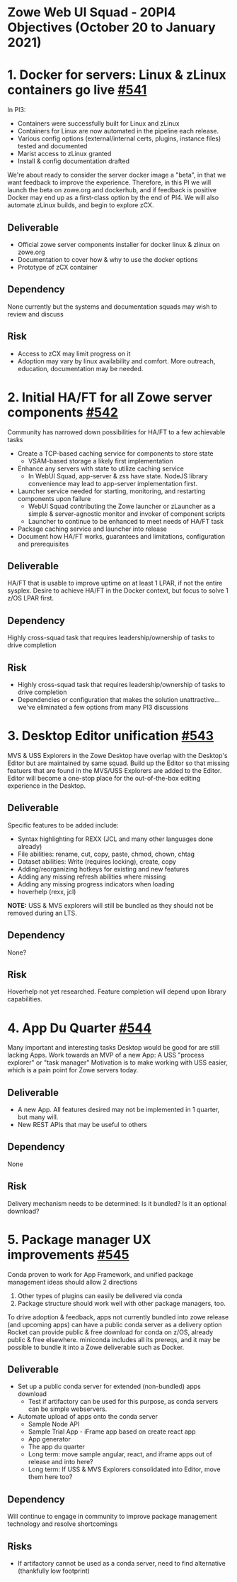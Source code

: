 # Zowe Web UI Squad - 20PI4 Objectives (October 20 to January 2021)

# 1. Docker for servers: Linux & zLinux containers go live [#541](https://github.com/zowe/zlux/issues/541)
In PI3:
* Containers were successfully built for Linux and zLinux
* Containers for Linux are now automated in the pipeline each release.
* Various config options (external/internal certs, plugins, instance files) tested and documented
* Marist access to zLinux granted
* Install & config documentation drafted

We're about ready to consider the server docker image a "beta", in that we want feedback to improve the experience.
Therefore, in this PI we will launch the beta on zowe.org and dockerhub, and if feedback is positive Docker may end up as a first-class option by the end of PI4.
We will also automate zLinux builds, and begin to explore zCX.

## Deliverable
* Official zowe server components installer for docker linux & zlinux on zowe.org
* Documentation to cover how & why to use the docker options
* Prototype of zCX container

## Dependency
None currently but the systems and documentation squads may wish to review and discuss

## Risk
* Access to zCX may limit progress on it
* Adoption may vary by linux availability and comfort. More outreach, education, documentation may be needed.

# 2. Initial HA/FT for all Zowe server components [#542](https://github.com/zowe/zlux/issues/542)
Community has narrowed down possibilities for HA/FT to a few achievable tasks
* Create a TCP-based caching service for components to store state
    * VSAM-based storage a likely first implementation
* Enhance any servers with state to utilize caching service
    * In WebUI Squad, app-server & zss have state. NodeJS library convenience may lead to app-server implementation first.
* Launcher service needed for starting, monitoring, and restarting components upon failure
    * WebUI Squad contributing the Zowe launcher or zLauncher as a simple & server-agnostic monitor and invoker of component scripts
    * Launcher to continue to be enhanced to meet needs of HA/FT task
* Package caching service and launcher into release
* Document how HA/FT works, guarantees and limitations, configuration and prerequisites

## Deliverable
HA/FT that is usable to improve uptime on at least 1 LPAR, if not the entire sysplex.
Desire to achieve HA/FT in the Docker context, but focus to solve 1 z/OS LPAR first.

## Dependency
Highly cross-squad task that requires leadership/ownership of tasks to drive completion

## Risk
* Highly cross-squad task that requires leadership/ownership of tasks to drive completion
* Dependencies or configuration that makes the solution unattractive... we've eliminated a few options from many PI3 discussions

# 3. Desktop Editor unification [#543](https://github.com/zowe/zlux/issues/543)
MVS & USS Explorers in the Zowe Desktop have overlap with the Desktop's Editor but are maintained by same squad.
Build up the Editor so that missing featuers that are found in the MVS/USS Explorers are added to the Editor.
Editor will become a one-stop place for the out-of-the-box editing experience in the Desktop.

## Deliverable
Specific features to be added include:
* Syntax highlighting for REXX (JCL and many other languages done already)
* File abilities: rename, cut, copy, paste, chmod, chown, chtag
* Dataset abilities: Write (requires locking), create, copy
* Adding/reorganizing hotkeys for existing and new features
* Adding any missing refresh abilities where missing
* Adding any missing progress indicators when loading
* hoverhelp (rexx, jcl)

**NOTE:** USS & MVS explorers will still be bundled as they should not be removed during an LTS.

## Dependency
None?

## Risk
Hoverhelp not yet researched. Feature completion will depend upon library capabilities.


# 4. App Du Quarter [#544](https://github.com/zowe/zlux/issues/544)
Many important and interesting tasks Desktop would be good for are still lacking Apps.
Work towards an MVP of a new App: A USS "process explorer" or "task manager"
Motivation is to make working with USS easier, which is a pain point for Zowe servers today.

## Deliverable
* A new App. All features desired may not be implemented in 1 quarter, but many will.
* New REST APIs that may be useful to others

## Dependency
None

## Risk
Delivery mechanism needs to be determined: Is it bundled? Is it an optional download?

# 5. Package manager UX improvements [#545](https://github.com/zowe/zlux/issues/545)
Conda proven to work for App Framework, and unified package management ideas should allow 2 directions
1. Other types of plugins can easily be delivered via conda
2. Package structure should work well with other package managers, too.

To drive adoption & feedback, apps not currently bundled into zowe release (and upcoming apps) can have a public conda server as a delivery option
Rocket can provide public & free download for conda on z/OS, already public & free elsewhere.
miniconda includes all its prereqs, and it may be possible to bundle it into a Zowe deliverable such as Docker.

## Deliverable
* Set up a public conda server for extended (non-bundled) apps download
    * Test if artifactory can be used for this purpose, as conda servers can be simple webservers.
* Automate upload of apps onto the conda server
    * Sample Node API
    * Sample Trial App - iFrame app based on create react app
    * App generator
    * The app du quarter
    * Long term: move sample angular, react, and iframe apps out of release and into here?
    * Long term: If USS & MVS Explorers consolidated into Editor, move them here too?

## Dependency
Will continue to engage in community to improve package management technology and resolve shortcomings

## Risks
* If artifactory cannot be used as a conda server, need to find alternative (thankfully low footprint)
